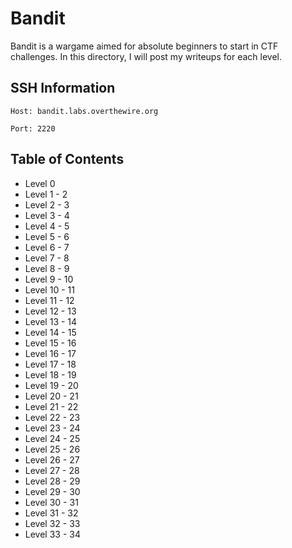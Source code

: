 # Bandit
Bandit is a wargame aimed for absolute beginners to start in CTF challenges. In this directory, I will post my writeups for each level.

## SSH Information
`Host: bandit.labs.overthewire.org`

`Port: 2220`

## Table of Contents
- Level 0
- Level 1 - 2
- Level 2 - 3
- Level 3 - 4
- Level 4 - 5
- Level 5 - 6
- Level 6 - 7
- Level 7 - 8
- Level 8 - 9
- Level 9 - 10
- Level 10 - 11
- Level 11 - 12
- Level 12 - 13
- Level 13 - 14
- Level 14 - 15
- Level 15 - 16
- Level 16 - 17
- Level 17 - 18
- Level 18 - 19
- Level 19 - 20
- Level 20 - 21
- Level 21 - 22
- Level 22 - 23
- Level 23 - 24
- Level 24 - 25
- Level 25 - 26
- Level 26 - 27
- Level 27 - 28
- Level 28 - 29
- Level 29 - 30
- Level 30 - 31
- Level 31 - 32
- Level 32 - 33
- Level 33 - 34
